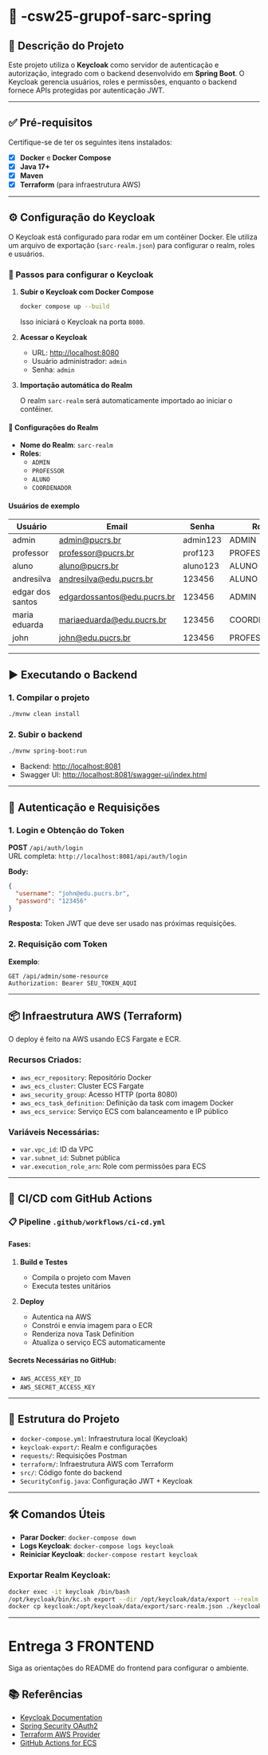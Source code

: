 # 📘 -csw25-grupof-sarc-spring

## 🧾 Descrição do Projeto

Este projeto utiliza o **Keycloak** como servidor de autenticação e autorização, integrado com o backend desenvolvido em **Spring Boot**. O Keycloak gerencia usuários, roles e permissões, enquanto o backend fornece APIs protegidas por autenticação JWT.

---

## ✅ Pré-requisitos

Certifique-se de ter os seguintes itens instalados:

- [x] **Docker** e **Docker Compose**
- [x] **Java 17+**
- [x] **Maven**
- [x] **Terraform** (para infraestrutura AWS)

---

## ⚙️ Configuração do Keycloak

O Keycloak está configurado para rodar em um contêiner Docker. Ele utiliza um arquivo de exportação (`sarc-realm.json`) para configurar o realm, roles e usuários.

### 🚀 Passos para configurar o Keycloak

1. **Subir o Keycloak com Docker Compose**

   ```bash
   docker compose up --build
   ```

   Isso iniciará o Keycloak na porta `8080`.

2. **Acessar o Keycloak**
   - URL: [http://localhost:8080](http://localhost:8080)
   - Usuário administrador: `admin`
   - Senha: `admin`

3. **Importação automática do Realm**

   O realm `sarc-realm` será automaticamente importado ao iniciar o contêiner.

#### 🔐 Configurações do Realm

- **Nome do Realm**: `sarc-realm`
- **Roles**:
  - `ADMIN`
  - `PROFESSOR`
  - `ALUNO`
  - `COORDENADOR`

#### Usuários de exemplo

| Usuário         | Email                        | Senha   | Role        |
|-----------------|------------------------------|---------|-------------|
| admin           | admin@pucrs.br               | admin123| ADMIN       |
| professor       | professor@pucrs.br           | prof123 | PROFESSOR   |
| aluno           | aluno@pucrs.br               | aluno123| ALUNO       |
| andresilva      | andresilva@edu.pucrs.br      | 123456  | ALUNO       |
| edgar dos santos| edgardossantos@edu.pucrs.br  | 123456  | ADMIN       |
| maria eduarda   | mariaeduarda@edu.pucrs.br    | 123456  | COORDENADOR |
| john            | john@edu.pucrs.br            | 123456  | PROFESSOR   |

---

## ▶️ Executando o Backend

### 1. Compilar o projeto

```bash
./mvnw clean install
```

### 2. Subir o backend

```bash
./mvnw spring-boot:run
```

- Backend: [http://localhost:8081](http://localhost:8081)
- Swagger UI: [http://localhost:8081/swagger-ui/index.html](http://localhost:8081/swagger-ui/index.html)

---

## 🔐 Autenticação e Requisições

### 1. Login e Obtenção do Token

**POST** `/api/auth/login`  
URL completa: `http://localhost:8081/api/auth/login`

**Body:**

```json
{
  "username": "john@edu.pucrs.br",
  "password": "123456"
}
```

**Resposta:**
Token JWT que deve ser usado nas próximas requisições.

### 2. Requisição com Token

**Exemplo**:

```http
GET /api/admin/some-resource
Authorization: Bearer SEU_TOKEN_AQUI
```

---

## 📦 Infraestrutura AWS (Terraform)

O deploy é feito na AWS usando ECS Fargate e ECR.

### Recursos Criados:

- `aws_ecr_repository`: Repositório Docker
- `aws_ecs_cluster`: Cluster ECS Fargate
- `aws_security_group`: Acesso HTTP (porta 8080)
- `aws_ecs_task_definition`: Definição da task com imagem Docker
- `aws_ecs_service`: Serviço ECS com balanceamento e IP público

### Variáveis Necessárias:

- `var.vpc_id`: ID da VPC
- `var.subnet_id`: Subnet pública
- `var.execution_role_arn`: Role com permissões para ECS

---

## 🚀 CI/CD com GitHub Actions

### 📋 Pipeline `.github/workflows/ci-cd.yml`

#### Fases:

1. **Build e Testes**
   - Compila o projeto com Maven
   - Executa testes unitários

2. **Deploy**
   - Autentica na AWS
   - Constrói e envia imagem para o ECR
   - Renderiza nova Task Definition
   - Atualiza o serviço ECS automaticamente

#### Secrets Necessárias no GitHub:

- `AWS_ACCESS_KEY_ID`
- `AWS_SECRET_ACCESS_KEY`

---

## 📁 Estrutura do Projeto

- `docker-compose.yml`: Infraestrutura local (Keycloak)
- `keycloak-export/`: Realm e configurações
- `requests/`: Requisições Postman
- `terraform/`: Infraestrutura AWS com Terraform
- `src/`: Código fonte do backend
- `SecurityConfig.java`: Configuração JWT + Keycloak

---

## 🛠️ Comandos Úteis

- **Parar Docker**: `docker-compose down`
- **Logs Keycloak**: `docker-compose logs keycloak`
- **Reiniciar Keycloak**: `docker-compose restart keycloak`

### Exportar Realm Keycloak:

```bash
docker exec -it keycloak /bin/bash
/opt/keycloak/bin/kc.sh export --dir /opt/keycloak/data/export --realm sarc --users realm_file
docker cp keycloak:/opt/keycloak/data/export/sarc-realm.json ./keycloak-export/
```

---


# Entrega 3 FRONTEND
Siga as orientações do README do frontend para configurar o ambiente.

## 📚 Referências

- [Keycloak Documentation](https://www.keycloak.org/documentation.html)
- [Spring Security OAuth2](https://spring.io/projects/spring-security)
- [Terraform AWS Provider](https://registry.terraform.io/providers/hashicorp/aws/latest/docs)
- [GitHub Actions for ECS](https://github.com/aws-actions/amazon-ecs-deploy-task-definition)
